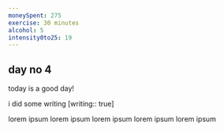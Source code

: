 ```yaml
---
moneySpent: 275
exercise: 30 minutes
alcohol: 5
intensity0to25: 19
---
```

## day no 4
today is a good day!
 

i did some writing [writing:: true]

lorem ipsum lorem ipsum lorem ipsum lorem ipsum lorem ipsum
